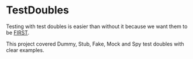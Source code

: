 # TestDoubles

Testing with test doubles is easier than without it because we want them to be [FIRST](https://dzone.com/articles/writing-your-first-unit-tests).

This project covered Dummy, Stub, Fake, Mock and Spy test doubles with clear examples.
